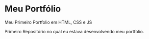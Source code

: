 # Meu Portfólio

Meu Primeiro Portfolio em HTML, CSS e JS

Primeiro Repositório no qual eu estava desenvolvendo meu portfólio.
